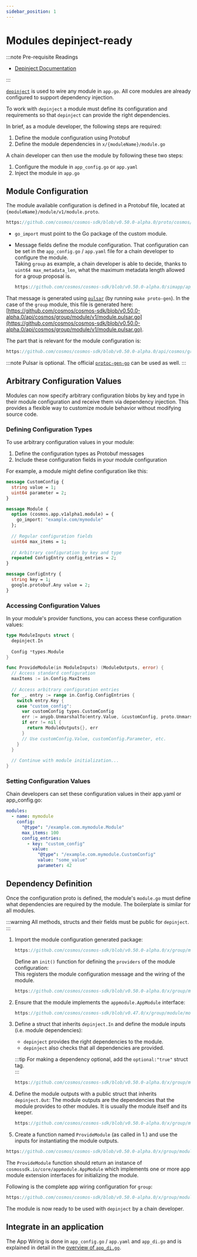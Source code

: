 ```yaml
---
sidebar_position: 1
---
```


# Modules depinject-ready

:::note Pre-requisite Readings

* [Depinject Documentation](../packages/01-depinject.md)

:::

[`depinject`](../packages/01-depinject.md) is used to wire any module in `app.go`.
All core modules are already configured to support dependency injection.

To work with `depinject` a module must define its configuration and requirements so that `depinject` can provide the right dependencies.

In brief, as a module developer, the following steps are required:

1. Define the module configuration using Protobuf
2. Define the module dependencies in `x/{moduleName}/module.go`

A chain developer can then use the module by following these two steps:

1. Configure the module in `app_config.go` or `app.yaml`
2. Inject the module in `app.go`

## Module Configuration

The module available configuration is defined in a Protobuf file, located at `{moduleName}/module/v1/module.proto`.

```protobuf reference
https://github.com/cosmos/cosmos-sdk/blob/v0.50.0-alpha.0/proto/cosmos/group/module/v1/module.proto
```

* `go_import` must point to the Go package of the custom module.
* Message fields define the module configuration.
  That configuration can be set in the `app_config.go` / `app.yaml` file for a chain developer to configure the module.  
  Taking `group` as example, a chain developer is able to decide, thanks to `uint64 max_metadata_len`, what the maximum metadata length allowed for a group proposal is.

  ```go reference
  https://github.com/cosmos/cosmos-sdk/blob/v0.50.0-alpha.0/simapp/app_config.go#L228-L234
  ```

That message is generated using [`pulsar`](https://github.com/cosmos/cosmos-sdk/blob/v0.50.0-alpha.0/scripts/protocgen-pulsar.sh) (by running `make proto-gen`).
In the case of the `group` module, this file is generated here: [https://github.com/cosmos/cosmos-sdk/blob/v0.50.0-alpha.0/api/cosmos/group/module/v1/module.pulsar.go](https://github.com/cosmos/cosmos-sdk/blob/v0.50.0-alpha.0/api/cosmos/group/module/v1/module.pulsar.go).

The part that is relevant for the module configuration is:

```go reference
https://github.com/cosmos/cosmos-sdk/blob/v0.50.0-alpha.0/api/cosmos/group/module/v1/module.pulsar.go#L515-L527
```

:::note
Pulsar is optional. The official [`protoc-gen-go`](https://developers.google.com/protocol-buffers/docs/reference/go-generated) can be used as well.
:::

## Arbitrary Configuration Values

Modules can now specify arbitrary configuration blobs by key and type in their module configuration and receive them via dependency injection. This provides a flexible way to customize module behavior without modifying source code.

### Defining Configuration Types

To use arbitrary configuration values in your module:

1. Define the configuration types as Protobuf messages
2. Include these configuration fields in your module configuration

For example, a module might define configuration like this:

```protobuf
message CustomConfig {
  string value = 1;
  uint64 parameter = 2;
}

message Module {
  option (cosmos.app.v1alpha1.module) = {
    go_import: "example.com/mymodule"
  };
  
  // Regular configuration fields
  uint64 max_items = 1;
  
  // Arbitrary configuration by key and type
  repeated ConfigEntry config_entries = 2;
}

message ConfigEntry {
  string key = 1;
  google.protobuf.Any value = 2;
}
```

### Accessing Configuration Values

In your module's provider functions, you can access these configuration values:

```go
type ModuleInputs struct {
  depinject.In
  
  Config *types.Module
}

func ProvideModule(in ModuleInputs) (ModuleOutputs, error) {
  // Access standard configuration
  maxItems := in.Config.MaxItems
  
  // Access arbitrary configuration entries
  for _, entry := range in.Config.ConfigEntries {
    switch entry.Key {
    case "custom_config":
      var customConfig types.CustomConfig
      err := anypb.UnmarshalTo(entry.Value, &customConfig, proto.UnmarshalOptions{})
      if err != nil {
        return ModuleOutputs{}, err
      }
      // Use customConfig.Value, customConfig.Parameter, etc.
    }
  }
  
  // Continue with module initialization...
}
```

### Setting Configuration Values

Chain developers can set these configuration values in their app.yaml or app_config.go:

```yaml
modules:
  - name: mymodule
    config:
      "@type": "/example.com.mymodule.Module"
      max_items: 100
      config_entries:
        - key: "custom_config"
          value:
            "@type": "/example.com.mymodule.CustomConfig"
            value: "some_value"
            parameter: 42
```

## Dependency Definition

Once the configuration proto is defined, the module's `module.go` must define what dependencies are required by the module.
The boilerplate is similar for all modules.

:::warning
All methods, structs and their fields must be public for `depinject`.
:::

1. Import the module configuration generated package:

    ```go reference
    https://github.com/cosmos/cosmos-sdk/blob/v0.50.0-alpha.0/x/group/module/module.go#L12-L14
    ```

    Define an `init()` function for defining the `providers` of the module configuration:  
    This registers the module configuration message and the wiring of the module.

    ```go reference
    https://github.com/cosmos/cosmos-sdk/blob/v0.50.0-alpha.0/x/group/module/module.go#L194-L199
    ```

2. Ensure that the module implements the `appmodule.AppModule` interface:

    ```go reference
    https://github.com/cosmos/cosmos-sdk/blob/v0.47.0/x/group/module/module.go#L58-L64
    ```

3. Define a struct that inherits `depinject.In` and define the module inputs (i.e. module dependencies):
   * `depinject` provides the right dependencies to the module.
   * `depinject` also checks that all dependencies are provided.

    :::tip
    For making a dependency optional, add the `optional:"true"` struct tag.  
    :::

    ```go reference
    https://github.com/cosmos/cosmos-sdk/blob/v0.50.0-alpha.0/x/group/module/module.go#L201-L211
    ```

4. Define the module outputs with a public struct that inherits `depinject.Out`:
   The module outputs are the dependencies that the module provides to other modules. It is usually the module itself and its keeper.

    ```go reference
    https://github.com/cosmos/cosmos-sdk/blob/v0.50.0-alpha.0/x/group/module/module.go#L213-L218
    ```

5. Create a function named `ProvideModule` (as called in 1.) and use the inputs for instantiating the module outputs.

  ```go reference
  https://github.com/cosmos/cosmos-sdk/blob/v0.50.0-alpha.0/x/group/module/module.go#L220-L235
  ```

The `ProvideModule` function should return an instance of `cosmossdk.io/core/appmodule.AppModule` which implements
one or more app module extension interfaces for initializing the module.

Following is the complete app wiring configuration for `group`:

```go reference
https://github.com/cosmos/cosmos-sdk/blob/v0.50.0-alpha.0/x/group/module/module.go#L194-L235
```

The module is now ready to be used with `depinject` by a chain developer.

## Integrate in an application

The App Wiring is done in `app_config.go` / `app.yaml` and `app_di.go` and is explained in detail in the [overview of `app_di.go`](../building-apps/01-app-go-di.md).
